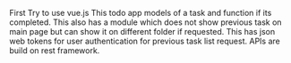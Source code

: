 First Try to use vue.js
This todo app models of a task and function if its completed.
This also has a module which does not show previous task on main page but can show it on different folder if requested.
This has json web tokens for user authentication for previous task list request.
APIs are build on rest framework.
